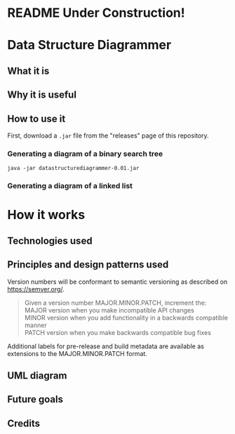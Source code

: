 # README Under Construction!
# Data Structure Diagrammer

## What it is

## Why it is useful

## How to use it

First, download a `.jar` file from the "releases" page of this repository.

### Generating a diagram of a binary search tree
```
java -jar datastructurediagrammer-0.01.jar 
```

### Generating a diagram of a linked list

# How it works

## Technologies used
## Principles and design patterns used
Version numbers will be conformant to semantic versioning as described on https://semver.org/.

> Given a version number MAJOR.MINOR.PATCH, increment the:  
MAJOR version when you make incompatible API changes  
MINOR version when you add functionality in a backwards compatible manner  
PATCH version when you make backwards compatible bug fixes

Additional labels for pre-release and build metadata are available as extensions to the MAJOR.MINOR.PATCH format.

## UML diagram

## Future goals

## Credits
